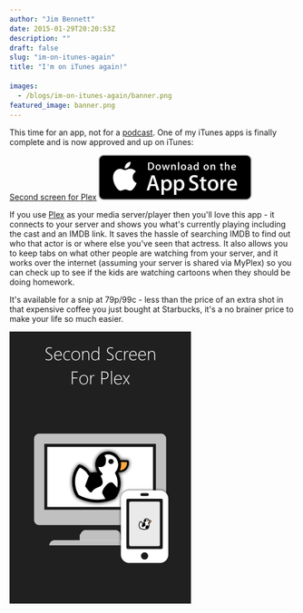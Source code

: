 ```yaml
---
author: "Jim Bennett"
date: 2015-01-29T20:20:53Z
description: ""
draft: false
slug: "im-on-itunes-again"
title: "I'm on iTunes again!"

images:
  - /blogs/im-on-itunes-again/banner.png
featured_image: banner.png
---
```



This time for an app, not for a [podcast](/blogs/im-on-itunes/).  One of my iTunes apps is finally complete and is now approved and up on iTunes:

[Second screen for Plex](https://appsto.re/i6Bw6St)
<a href='https://appsto.re/i6Bw6St'>
![](Download_on_the_App_Store_Badge_US-UK_135x40.svg)
</a>

If you use [Plex](http://plex.tv) as your media server/player then you'll love this app - it connects to your server and shows you what's currently playing including the cast and an IMDB link.  It saves the hassle of searching IMDB to find out who that actor is or where else you've seen that actress.  It also allows you to keep tabs on what other people are watching from your server, and it works over the internet (assuming your server is shared via MyPlex) so you can check up to see if the kids are watching cartoons when they should be doing homework.

It's available for a snip at 79p/99c - less than the price of an extra shot in that expensive coffee you just bought at Starbucks, it's a no brainer price to make your life so much easier.

![App splash](SecondScreenSplash_320x480.png)


